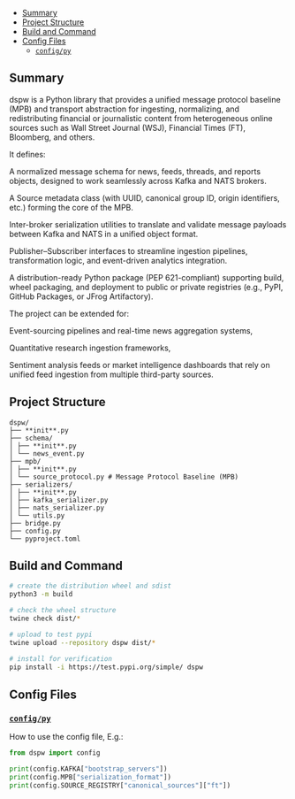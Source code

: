 - [Summary](#summary)
- [Project Structure](#project-structure)
- [Build and Command](#build-and-command)
- [Config Files](#config-files)
  - [`config/py`](#configpy)

## Summary

dspw is a Python library that provides a unified message protocol baseline (MPB) and transport abstraction for ingesting, normalizing, and redistributing financial or journalistic content from heterogeneous online sources such as Wall Street Journal (WSJ), Financial Times (FT), Bloomberg, and others.

It defines:

A normalized message schema for news, feeds, threads, and reports objects, designed to work seamlessly across Kafka and NATS brokers.

A Source metadata class (with UUID, canonical group ID, origin identifiers, etc.) forming the core of the MPB.

Inter-broker serialization utilities to translate and validate message payloads between Kafka and NATS in a unified object format.

Publisher–Subscriber interfaces to streamline ingestion pipelines, transformation logic, and event-driven analytics integration.

A distribution-ready Python package (PEP 621-compliant) supporting build, wheel packaging, and deployment to public or private registries (e.g., PyPI, GitHub Packages, or JFrog Artifactory).

The project can be extended for:

Event-sourcing pipelines and real-time news aggregation systems,

Quantitative research ingestion frameworks,

Sentiment analysis feeds or market intelligence dashboards that rely on unified feed ingestion from multiple third-party sources.

## Project Structure

```
dspw/
├── **init**.py
├── schema/
│ ├── **init**.py
│ └── news_event.py
├── mpb/
│ ├── **init**.py
│ └── source_protocol.py # Message Protocol Baseline (MPB)
├── serializers/
│ ├── **init**.py
│ ├── kafka_serializer.py
│ ├── nats_serializer.py
│ └── utils.py
├── bridge.py
├── config.py
└── pyproject.toml
```

## Build and Command

```sh
# create the distribution wheel and sdist
python3 -m build

# check the wheel structure
twine check dist/*

# upload to test pypi
twine upload --repository dspw dist/*

# install for verification
pip install -i https://test.pypi.org/simple/ dspw

```

## Config Files

### [`config/py`](./config.py)

How to use the config file, E.g.:

```py
from dspw import config

print(config.KAFKA["bootstrap_servers"])
print(config.MPB["serialization_format"])
print(config.SOURCE_REGISTRY["canonical_sources"]["ft"])

```
